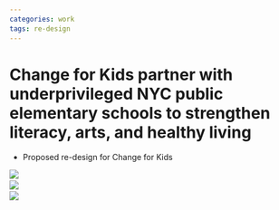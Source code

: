 ```yaml
---
categories: work
tags: re-design
---
```


# Change for Kids partner with underprivileged NYC public elementary schools to strengthen literacy, arts, and healthy living

* Proposed re-design for Change for Kids

<div class="screenshot">
  <div class="screenshot-chrome">
    <img src="/assets/cfk-screenshot-1.jpg" srcset="/assets/cfk-screenshot-1.jpg 1x, /assets/cfk-screenshot-1@2x.jpg 2x">
  </div>

  <div class="screenshot-chrome">
    <img src="/assets/cfk-screenshot-2.jpg" srcset="/assets/cfk-screenshot-2.jpg 1x, /assets/cfk-screenshot-2@2x.jpg 2x">
  </div>

  <div class="screenshot-chrome">
    <img src="/assets/cfk-screenshot-3.jpg" srcset="/assets/cfk-screenshot-3.jpg 1x, /assets/cfk-screenshot-3@2x.jpg 2x">
  </div>
</div>
